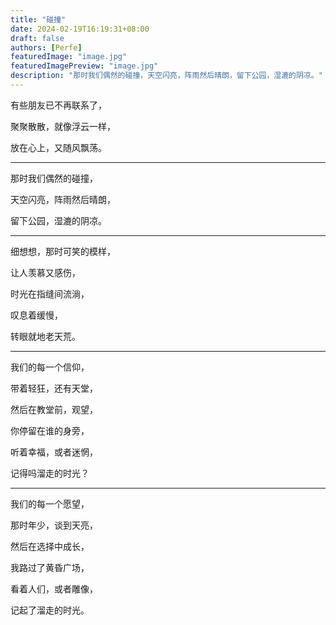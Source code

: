```yaml
---
title: "碰撞"
date: 2024-02-19T16:19:31+08:00
draft: false
authors: [Perfe]
featuredImage: "image.jpg"
featuredImagePreview: "image.jpg"
description: "那时我们偶然的碰撞，天空闪亮，阵雨然后晴朗，留下公园，湿漉的阴凉。"
---
```

<!--more-->

有些朋友已不再联系了，

聚聚散散，就像浮云一样，

放在心上，又随风飘荡。

---

那时我们偶然的碰撞，

天空闪亮，阵雨然后晴朗，

留下公园，湿漉的阴凉。

---

细想想，那时可笑的模样，

让人羡慕又感伤，

时光在指缝间流淌，

叹息着缓慢，

转眼就地老天荒。

---

我们的每一个信仰，

带着轻狂，还有天堂，

然后在教堂前，观望，

你停留在谁的身旁，

听着幸福，或者迷惘，

记得吗溜走的时光？

---

我们的每一个愿望，

那时年少，谈到天亮，

然后在选择中成长，

我路过了黄昏广场，

看着人们，或者雕像，

记起了溜走的时光。